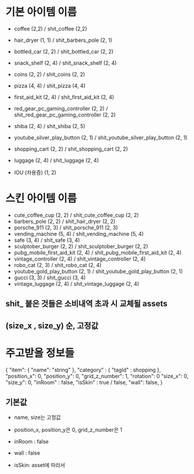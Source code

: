 # 기본 아이템 이름
- coffee (2,2) / shit_coffee (2,2)
- hair_dryer (1, 1) / shit_barbers_pole (2, 1)
- bottled_car (2, 2) / shit_bottled_car (2, 2)
- snack_shelf (2, 4) / shit_snack_shelf (2, 4)
- coins (2, 2) / shit_coins (2, 2)
- pizza (4, 4) / shit_pizza (4, 4)
- first_aid_kit (2, 4) / shit_first_aid_kit (2, 4)
- red_gear_pc_gaming_controller (2, 2) / shit_red_gear_pc_gaming_controller (2, 2)
- shiba (2, 4) / shit_shiba (2, 5)
- youtube_silver_play_button (2, 1) / shit_youtube_silver_play_button (2, 1)
- shopping_cart (2, 2) / shit_shopping_cart (2, 2)
- luggage (2, 4) / shit_luggage (2, 4)

- IOU (차용증) (1, 2)

# 스킨 아이템 이름
- cute_coffee_cup (2, 2) / shit_cute_coffee_cup (2, 2)
- barbers_pole (2, 2) / shit_hair_dryer  (2, 2)
- porsche_911 (2, 3) / shit_porsche_911 (2, 3)
- vending_machine (5, 4) / shit_vending_machine (5, 4)
- safe (3, 4) / shit_safe (3, 4)
- sculptober_burger (2, 2) / shit_sculptober_burger (2, 2)
- pubg_mobile_first_aid_kit (2, 4) / shit_pubg_mobile_first_aid_kit (2, 4)
- vintage_controller (2, 4) / shit_vintage_controller (2, 4)
- robo_cat (2, 3) / shit_robo_cat (2, 4)
- youtube_gold_play_button (2, 1) / shit_youtube_gold_play_button (2, 1)
- gucci (3, 3) / shit_gucci (3, 4)
- vintage_luggage (2, 4) / shit_vintage_luggage (2, 4)

## shit_ 붙은 것들은 소비내역 초과 시 교체될 assets
## (size_x , size_y) 순, 고정값

# 주고받을 정보들
  {
    "item": {
      "name": "string"
    },
    "category" : {
      "tagId" : shopping
    },
    "position_x": 0,
    "position_y": 0,
    "grid_z_number": 1,
    "rotation": 0
    "size_x": 0,
    "size_y": 0,
    "inRoom" : false,
    "isSkin" : true / false,
    "wall": false,
  }

## 기본값
- name, size는 고정값
- position_x, position_y은 0, grid_z_number은 1
- inRoom : false
- wall : false

- isSkin: asset에 따라서